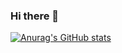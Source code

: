 ### Hi there 👋

[![Anurag's GitHub stats](https://github-readme-stats.vercel.app/api?username=gogoadl)](https://github.com/anuraghazra/github-readme-stats)

<!--
**gogoadl/gogoadl** is a ✨ _special_ ✨ repository because its `README.md` (this file) appears on your GitHub profile.

Here are some ideas to get you started:

- 🔭 I’m currently working on ...
- 🌱 I’m currently learning ...
- 👯 I’m looking to collaborate on ...
- 🤔 I’m looking for help with ...
- 💬 Ask me about ...
- 📫 How to reach me: ...
- 😄 Pronouns: ...
- ⚡ Fun fact: ...
-->
